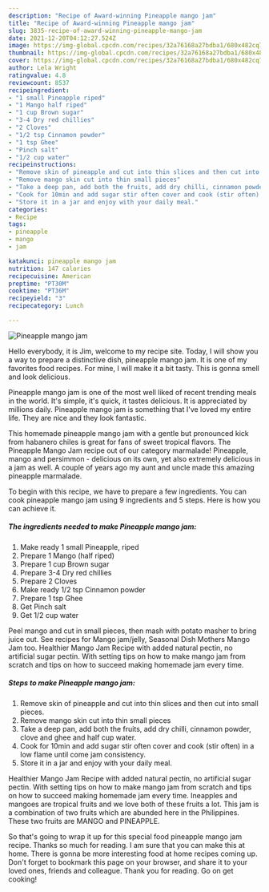 ```yaml
---
description: "Recipe of Award-winning Pineapple mango jam"
title: "Recipe of Award-winning Pineapple mango jam"
slug: 3835-recipe-of-award-winning-pineapple-mango-jam
date: 2021-12-20T04:12:27.524Z
image: https://img-global.cpcdn.com/recipes/32a76168a27bdba1/680x482cq70/pineapple-mango-jam-recipe-main-photo.jpg
thumbnail: https://img-global.cpcdn.com/recipes/32a76168a27bdba1/680x482cq70/pineapple-mango-jam-recipe-main-photo.jpg
cover: https://img-global.cpcdn.com/recipes/32a76168a27bdba1/680x482cq70/pineapple-mango-jam-recipe-main-photo.jpg
author: Lela Wright
ratingvalue: 4.8
reviewcount: 8537
recipeingredient:
- "1 small Pineapple riped"
- "1 Mango half riped"
- "1 cup Brown sugar"
- "3-4 Dry red chillies"
- "2 Cloves"
- "1/2 tsp Cinnamon powder"
- "1 tsp Ghee"
- "Pinch salt"
- "1/2 cup water"
recipeinstructions:
- "Remove skin of pineapple and cut into thin slices and then cut into small pieces."
- "Remove mango skin cut into thin small pieces"
- "Take a deep pan, add both the fruits, add dry chilli, cinnamon powder, clove and ghee and half cup water."
- "Cook for 10min and add sugar stir often cover and cook (stir often) in a low flame until come jam consistency."
- "Store it in a jar and enjoy with your daily meal."
categories:
- Recipe
tags:
- pineapple
- mango
- jam

katakunci: pineapple mango jam 
nutrition: 147 calories
recipecuisine: American
preptime: "PT30M"
cooktime: "PT36M"
recipeyield: "3"
recipecategory: Lunch

---
```



![Pineapple mango jam](https://img-global.cpcdn.com/recipes/32a76168a27bdba1/680x482cq70/pineapple-mango-jam-recipe-main-photo.jpg)

Hello everybody, it is Jim, welcome to my recipe site. Today, I will show you a way to prepare a distinctive dish, pineapple mango jam. It is one of my favorites food recipes. For mine, I will make it a bit tasty. This is gonna smell and look delicious.

Pineapple mango jam is one of the most well liked of recent trending meals in the world. It's simple, it's quick, it tastes delicious. It is appreciated by millions daily. Pineapple mango jam is something that I've loved my entire life. They are nice and they look fantastic.

This homemade pineapple mango jam with a gentle but pronounced kick from habanero chiles is great for fans of sweet tropical flavors. The Pineapple Mango Jam recipe out of our category marmalade! Pineapple, mango and persimmon - delicious on its own, yet also extremely delicious in a jam as well. A couple of years ago my aunt and uncle made this amazing pineapple marmalade.


To begin with this recipe, we have to prepare a few ingredients. You can cook pineapple mango jam using 9 ingredients and 5 steps. Here is how you can achieve it.

<!--inarticleads1-->

##### The ingredients needed to make Pineapple mango jam:

1. Make ready 1 small Pineapple, riped
1. Prepare 1 Mango (half riped)
1. Prepare 1 cup Brown sugar
1. Prepare 3-4 Dry red chillies
1. Prepare 2 Cloves
1. Make ready 1/2 tsp Cinnamon powder
1. Prepare 1 tsp Ghee
1. Get Pinch salt
1. Get 1/2 cup water


Peel mango and cut in small pieces, then mash with potato masher to bring juice out. See recipes for Mango jam/jelly, Seasonal Dish Mothers Mango Jam too. Healthier Mango Jam Recipe with added natural pectin, no artificial sugar pectin. With setting tips on how to make mango jam from scratch and tips on how to succeed making homemade jam every time. 

<!--inarticleads2-->

##### Steps to make Pineapple mango jam:

1. Remove skin of pineapple and cut into thin slices and then cut into small pieces.
1. Remove mango skin cut into thin small pieces
1. Take a deep pan, add both the fruits, add dry chilli, cinnamon powder, clove and ghee and half cup water.
1. Cook for 10min and add sugar stir often cover and cook (stir often) in a low flame until come jam consistency.
1. Store it in a jar and enjoy with your daily meal.


Healthier Mango Jam Recipe with added natural pectin, no artificial sugar pectin. With setting tips on how to make mango jam from scratch and tips on how to succeed making homemade jam every time. Ineapples and mangoes are tropical fruits and we love both of these fruits a lot. This jam is a combination of two fruits which are abunded here in the Philippines. These two fruits are MANGO and PINEAPPLE. 

So that's going to wrap it up for this special food pineapple mango jam recipe. Thanks so much for reading. I am sure that you can make this at home. There is gonna be more interesting food at home recipes coming up. Don't forget to bookmark this page on your browser, and share it to your loved ones, friends and colleague. Thank you for reading. Go on get cooking!
